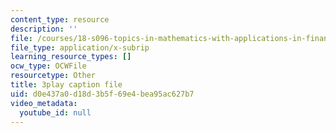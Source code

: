 ```yaml
---
content_type: resource
description: ''
file: /courses/18-s096-topics-in-mathematics-with-applications-in-finance-fall-2013/d0e437a0d18d3b5f69e4bea95ac627b7_TnS8kI_KuJc.srt
file_type: application/x-subrip
learning_resource_types: []
ocw_type: OCWFile
resourcetype: Other
title: 3play caption file
uid: d0e437a0-d18d-3b5f-69e4-bea95ac627b7
video_metadata:
  youtube_id: null
---
```

